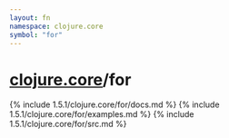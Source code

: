 ```yaml
---
layout: fn
namespace: clojure.core
symbol: "for"
---
```


# [clojure.core](../)/for

{% include 1.5.1/clojure.core/for/docs.md %}
{% include 1.5.1/clojure.core/for/examples.md %}
{% include 1.5.1/clojure.core/for/src.md %}

